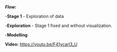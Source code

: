 ***Flow:***

-**Stage 1** - Exploration of data 

-**Exploration** - Stage 1 fixed and without visualization.

-**Modelling**

**Video:**  https://youtu.be/F41ycarl3_U
